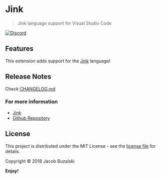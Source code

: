 # Jink

> Jink language support for Visual Studio Code

[![Discord](https://img.shields.io/discord/365599795886161941.svg)](https://discord.gg/cWzcQz2)

## Features

This extension adds support for the [Jink](https://github.com/jink-lang/jink) language!

## Release Notes

Check [CHANGELOG.md](https://github.com/jink-lang/jink-vscode/blob/master/CHANGELOG.md)

### For more information

* [Jink](https://github.com/jink-lang/jink)
* [Github Repository](https://github.com/jink-lang/jink-vscode)

## License

This project is distributed under the MIT License - see the [license file](LICENSE) for details.

Copyright © 2018 Jacob Buzalski

**Enjoy!**
